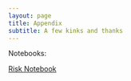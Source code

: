 ```yaml
---
layout: page
title: Appendix
subtitle: A few kinks and thanks
---
```


Notebooks:

[Risk Notebook](https://www.google.ch/)
